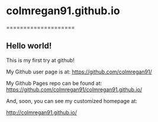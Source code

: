 # colmregan91.github.io
====================

## Hello world!

This is my first try at github!

My Github user page is at: 
https://github.com/colmregan91/

My Github Pages repo can be found at:  
https://github.com/colmregan91/colmregan91.github.io/

And, soon, you can see my customized homepage at:

http://colmregan91.github.io/

